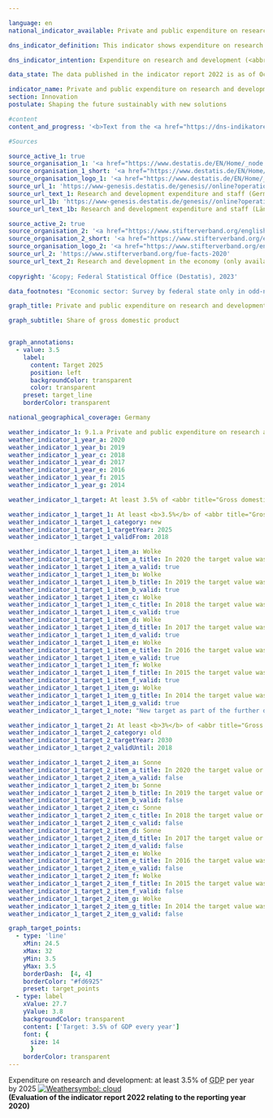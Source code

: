 ```yaml
---

language: en    
national_indicator_available: Private and public expenditure on research and development    

dns_indicator_definition: This indicator shows expenditure on research and development by the private sector, the state and institutions of higher education in relation to gross domestic product.    

dns_indicator_intention: Expenditure on research and development (<abbr title="Research and development" tabindex="0">R&D</abbr>) is a crucial parameter, albeit not the sole determining factor, in setting the pace of innovation of an economy. The higher the spending, the greater the likelihood of more dynamic gains in productivity, stronger economic growth and improved competitiveness. The German Government will leave no stone unturned in pursuit of its policy objective to raise private and public <abbr title="Research and development" tabindex="0">R&D</abbr> spending&nbsp;–&nbsp;an important determinant of the pace of an economy’s innovation&nbsp;–&nbsp;to at least 3.5% of <abbr title="Gross domestic product" tabindex="0">GDP</abbr> annually by 2025.    

data_state: The data published in the indicator report 2022 is as of Oct 31 2022. The data shown on this platform is updated regularly, so that more current data may be available online than published in the <a href="https://dns-indikatoren.de/en/facts_publications/">indicator report 2022</a>.    

indicator_name: Private and public expenditure on research and development    
section: Innovation    
postulate: Shaping the future sustainably with new solutions    

#content     
content_and_progress: '<b>Text from the <a href="https://dns-indikatoren.de/en/facts_publications/">Indicator Report 2021&nbsp;</a></b><br><br>Research and development are scientific activities and are defined as creative and systematic work with the goal of expanding knowledge&nbsp;–&nbsp;including knowledge of humankind, culture and society&nbsp;–&nbsp;as well as developing new applications on the basis of existing knowledge. The main criterion that differentiates <abbr title="Research and development" tabindex="0">R&D</abbr> from related activities is the existence of an appreciable element of novelty or advancement from a previous position.<br><br>The Federal Statistical Office annually calculates how much has been spent on research and development as a proportion of gross domestic product. Overall spending on research and development comprises expenditure by the public sector (including private non-profit research institutions), businesses and institutions of higher education. The data-gathering and calculations adhere to the recommended methodologies of the <abbr title="Organisation for Economic Co-operation and Development" tabindex="0">OECD</abbr> Frascati Manual on statistics about research and development, which enables international comparisons.<br><br>Overall <abbr title="Research and development" tabindex="0">R&D</abbr> expenditure in Germany in 2018&nbsp;amounted to <abbr title="Euro" tabindex="0">EUR</abbr> 104.7&nbsp;billion, equivalent to 3.1% of <abbr title="Gross domestic product" tabindex="0">GDP</abbr>. It was thus 0.4&nbsp;percentage points below the target set for 2025&nbsp;of at least 3.5% of <abbr title="Gross domestic product" tabindex="0">GDP</abbr> annually. The intended target has not been reached.<br><br>Since 2000, spending on research and development in Germany has risen by about 0.7&nbsp;percentage points as a proportion of <abbr title="Gross domestic product" tabindex="0">GDP</abbr>. The indicator has shown the strongest growth since 2007. While the figure increased by an average of 0.01&nbsp;percentage points per annum between 2000&nbsp;and 2007, it grew by an annual 0.06&nbsp;percentage points on average from 2007&nbsp;until 2018.<br><br>As an international comparison, Germany is ahead of the United States with its 2.8% and the <abbr title="European Union consisting of 28&nbsp;member states" tabindex="0">EU-28</abbr>&nbsp;region with its 2.0%. On the other hand, several countries are ahead of Germany, including Sweden and Japan (both at 3.3%).<br><br>In 2018, the private sector accounted for by far the largest share of <abbr title="Research and development" tabindex="0">R&D</abbr> expenditure in Germany at 68.9%, with 17.6% spent by institutions of higher education and a further 13.5% by public and private non-profit research institutions. Staff employed in <abbr title="Research and development" tabindex="0">R&D</abbr> comprised around 708,000&nbsp;full-time equivalents, a figure that includes only the share of their working hours actually spent on <abbr title="Research and development" tabindex="0">R&D</abbr> work. Some 63.7% of these employees work in the private sector, 20.8% in institutions of higher education and 15.5% in public or private non-profit research institutions.'    

#Sources    

source_active_1: true
source_organisation_1: '<a href="https://www.destatis.de/EN/Home/_node.html">Federal Statistical Office</a>'
source_organisation_1_short: '<a href="https://www.destatis.de/EN/Home/_node.html" target="_blank">Federal Statistical Office</a>'
source_organisation_logo_1: '<a href="https://www.destatis.de/EN/Home/_node.html" target="_blank"><img src="www.dnsTestEnvironment.github.io/dns-indicators/public/OrgImgEn/destatis.png" alt="Federal Statistical Office" title=" Click here to visit the homepage of the organizationFederal Statistical Office" style="height:60px; width:148px; border: transparent"/></a>'
source_url_1: 'https://www-genesis.destatis.de/genesis//online?operation=table&code=21821-0001&bypass=true&levelindex=0&levelid=1660726117256&language=en'
source_url_text_1: Research and development expenditure and staff (Germany)&nbsp;–&nbsp;GENESIS online 21821-0001
source_url_1b: 'https://www-genesis.destatis.de/genesis//online?operation=table&code=21821-0002&bypass=true&levelindex=1&levelid=1623135114747&language=en'
source_url_text_1b: Research and development expenditure and staff (Länder)&nbsp;–&nbsp;GENESIS online 21821-0002

source_active_2: true
source_organisation_2: '<a href="https://www.stifterverband.org/english">Stifterverband Wissenschaftsstatistik</a>'
source_organisation_2_short: '<a href="https://www.stifterverband.org/english" target="_blank">Stifterverband Wissenschaftsstatistik</a>'
source_organisation_logo_2: '<a href="https://www.stifterverband.org/english" target="_blank"><img src="www.dnsTestEnvironment.github.io/dns-indicators/public/OrgImgEn/svws.png" alt="Stifterverband Wissenschaftsstatistik" title=" Click here to visit the homepage of the organizationStifterverband Wissenschaftsstatistik" style="height:60px; width:148px; border: transparent"/></a>'
source_url_2: 'https://www.stifterverband.org/fue-facts-2020'
source_url_text_2: Research and development in the economy (only available in German)
    
copyright: '&copy; Federal Statistical Office (Destatis), 2023'    

data_footnotes: "Economic sector: Survey by federal state only in odd-numbered years; in even-numbered years, the breakdown by federal state is based on the percentage of the respective previous year.<br>• Until 2010, including external expenditures for research and development.<br>• Calculation methodology changed as of 2016."    

graph_title: Private and public expenditure on research and development    

graph_subtitle: Share of gross domestic product    


graph_annotations:
  - value: 3.5
    label:
      content: Target 2025
      position: left
      backgroundColor: transparent
      color: transparent
    preset: target_line
    borderColor: transparent        

national_geographical_coverage: Germany    

weather_indicator_1: 9.1.a Private and public expenditure on research and development
weather_indicator_1_year_a: 2020
weather_indicator_1_year_b: 2019
weather_indicator_1_year_c: 2018
weather_indicator_1_year_d: 2017
weather_indicator_1_year_e: 2016
weather_indicator_1_year_f: 2015
weather_indicator_1_year_g: 2014

weather_indicator_1_target: At least 3.5% of <abbr title="Gross domestic product" tabindex="0">GDP</abbr> per year by 2025

weather_indicator_1_target_1: At least <b>3.5%</b> of <abbr title="Gross domestic product" tabindex="0">GDP</abbr> per year by <b>2025</b>
weather_indicator_1_target_1_category: new
weather_indicator_1_target_1_targetYear: 2025
weather_indicator_1_target_1_validFrom: 2018

weather_indicator_1_target_1_item_a: Wolke
weather_indicator_1_target_1_item_a_title: In 2020 the target value was not reached, but the average development pointed in the desired direction.
weather_indicator_1_target_1_item_a_valid: true
weather_indicator_1_target_1_item_b: Wolke
weather_indicator_1_target_1_item_b_title: In 2019 the target value was not reached, but the average development pointed in the desired direction.
weather_indicator_1_target_1_item_b_valid: true
weather_indicator_1_target_1_item_c: Wolke
weather_indicator_1_target_1_item_c_title: In 2018 the target value was not reached, but the average development pointed in the desired direction.
weather_indicator_1_target_1_item_c_valid: true
weather_indicator_1_target_1_item_d: Wolke
weather_indicator_1_target_1_item_d_title: In 2017 the target value was not reached, but the average development pointed in the desired direction.
weather_indicator_1_target_1_item_d_valid: true
weather_indicator_1_target_1_item_e: Wolke
weather_indicator_1_target_1_item_e_title: In 2016 the target value was not reached, but the average development pointed in the desired direction.
weather_indicator_1_target_1_item_e_valid: true
weather_indicator_1_target_1_item_f: Wolke
weather_indicator_1_target_1_item_f_title: In 2015 the target value was not reached, but the average development pointed in the desired direction.
weather_indicator_1_target_1_item_f_valid: true
weather_indicator_1_target_1_item_g: Wolke
weather_indicator_1_target_1_item_g_title: In 2014 the target value was not reached, but the average development pointed in the desired direction.
weather_indicator_1_target_1_item_g_valid: true
weather_indicator_1_target_1_note: "New target as part of the further development of targets of the German Sustainability Strategy (previously: 3% by 2030)."

weather_indicator_1_target_2: At least <b>3%</b> of <abbr title="Gross domestic product" tabindex="0">GDP</abbr> per year by <b>2030</b>
weather_indicator_1_target_2_category: old
weather_indicator_1_target_2_targetYear: 2030
weather_indicator_1_target_2_validUntil: 2018

weather_indicator_1_target_2_item_a: Sonne
weather_indicator_1_target_2_item_a_title: In 2020 the target value or a better value was achieved and the average change did not point in the direction of deterioration.
weather_indicator_1_target_2_item_a_valid: false
weather_indicator_1_target_2_item_b: Sonne
weather_indicator_1_target_2_item_b_title: In 2019 the target value or a better value was achieved and the average change did not point in the direction of deterioration.
weather_indicator_1_target_2_item_b_valid: false
weather_indicator_1_target_2_item_c: Sonne
weather_indicator_1_target_2_item_c_title: In 2018 the target value or a better value was achieved and the average change did not point in the direction of deterioration.
weather_indicator_1_target_2_item_c_valid: false
weather_indicator_1_target_2_item_d: Sonne
weather_indicator_1_target_2_item_d_title: In 2017 the target value or a better value was achieved and the average change did not point in the direction of deterioration.
weather_indicator_1_target_2_item_d_valid: false
weather_indicator_1_target_2_item_e: Wolke
weather_indicator_1_target_2_item_e_title: In 2016 the target value was not reached, but the average development pointed in the desired direction.
weather_indicator_1_target_2_item_e_valid: false
weather_indicator_1_target_2_item_f: Wolke
weather_indicator_1_target_2_item_f_title: In 2015 the target value was not reached, but the average development pointed in the desired direction.
weather_indicator_1_target_2_item_f_valid: false
weather_indicator_1_target_2_item_g: Wolke
weather_indicator_1_target_2_item_g_title: In 2014 the target value was not reached, but the average development pointed in the desired direction.
weather_indicator_1_target_2_item_g_valid: false    

graph_target_points:
  - type: 'line'
    xMin: 24.5
    xMax: 32
    yMin: 3.5
    yMax: 3.5
    borderDash:  [4, 4]
    borderColor: "#fd6925"
    preset: target_points
  - type: label
    xValue: 27.7
    yValue: 3.8
    backgroundColor: transparent
    content: ['Target: 3.5% of GDP every year']
    font: {
      size: 14
      }
    borderColor: transparent    
---
```



<div>
  <div class="my-header">
    <label class="default">Expenditure on research and development: at least 3.5% of <abbr title="Gross domestic product" tabindex="0">GDP</abbr> per year by 2025
      <a href="www.dnsTestEnvironment.github.io/dns-indicators/en/status"><img src="https://g205sdgs.github.io/sdg-indicators/public/Wettersymbole/Wolke.png" title="In 2020 the target value was not reached, but the average development pointed in the desired direction." alt="Weathersymbol: cloud"/>
      </a>
    </label>
  </div>
</div>
<div class="my-header-note">
  <label class="default"><b>(Evaluation of the indicator report 2022 relating to the reporting year 2020)
  </b></label>
</div>